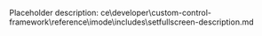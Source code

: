 Placeholder description: ce\developer\custom-control-framework\reference\imode\includes\setfullscreen-description.md